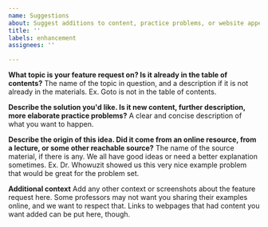 ```yaml
---
name: Suggestions
about: Suggest additions to content, practice problems, or website appearance.
title: ''
labels: enhancement
assignees: ''

---
```


**What topic is your feature request on? Is it already in the table of contents?**
The name of the topic in question, and a description if it is not already in the materials. Ex. Goto is not in the table of contents.

**Describe the solution you'd like. Is it new content, further description, more elaborate practice problems?**
A clear and concise description of what you want to happen.

**Describe the origin of this idea. Did it come from an online resource, from a lecture, or some other reachable source?**
The name of the source material, if there is any. We all have good ideas or need a better explanation sometimes. Ex. Dr. Whowuzit showed us this very nice example problem that would be great for the problem set.

**Additional context**
Add any other context or screenshots about the feature request here. Some professors may not want you sharing their examples online, and we want to respect that. Links to webpages that had content you want added can be put here, though.
